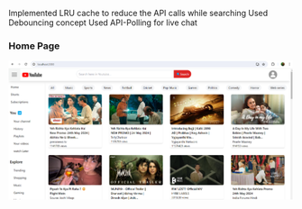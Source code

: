 

Implemented LRU cache to reduce the API calls while searching
Used Debouncing concept
Used API-Polling for live chat



### Home Page
![Home Page](images/Homepage.png)
